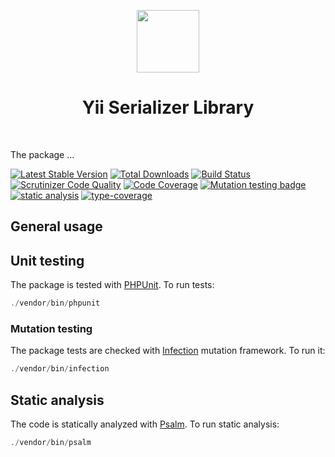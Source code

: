 <p align="center">
    <a href="https://github.com/yiisoft" target="_blank">
        <img src="https://avatars0.githubusercontent.com/u/993323" height="100px">
    </a>
    <h1 align="center">Yii Serializer Library</h1>
    <br>
</p>

The package ...

[![Latest Stable Version](https://poser.pugx.org/yiisoft/serializer/v/stable.png)](https://packagist.org/packages/yiisoft/serializer)
[![Total Downloads](https://poser.pugx.org/yiisoft/serializer/downloads.png)](https://packagist.org/packages/yiisoft/serializer)
[![Build Status](https://github.com/yiisoft/serializer/workflows/build/badge.svg)](https://github.com/yiisoft/serializer/actions)
[![Scrutinizer Code Quality](https://scrutinizer-ci.com/g/yiisoft/serializer/badges/quality-score.png?b=master)](https://scrutinizer-ci.com/g/yiisoft/serializer/?branch=master)
[![Code Coverage](https://scrutinizer-ci.com/g/yiisoft/serializer/badges/coverage.png?b=master)](https://scrutinizer-ci.com/g/yiisoft/serializer/?branch=master)
[![Mutation testing badge](https://img.shields.io/endpoint?style=flat&url=https%3A%2F%2Fbadge-api.stryker-mutator.io%2Fgithub.com%2Fyiisoft%2Fserializer%2Fmaster)](https://dashboard.stryker-mutator.io/reports/github.com/yiisoft/serializer/master)
[![static analysis](https://github.com/yiisoft/serializer/workflows/static%20analysis/badge.svg)](https://github.com/yiisoft/serializer/actions?query=workflow%3A%22static+analysis%22)
[![type-coverage](https://shepherd.dev/github/yiisoft/serializer/coverage.svg)](https://shepherd.dev/github/yiisoft/serializer)

## General usage

## Unit testing

The package is tested with [PHPUnit](https://phpunit.de/). To run tests:

```php
./vendor/bin/phpunit
```

### Mutation testing

The package tests are checked with [Infection](https://infection.github.io/) mutation framework. To run it:

```php
./vendor/bin/infection
```

## Static analysis

The code is statically analyzed with [Psalm](https://psalm.dev/). To run static analysis:

```php
./vendor/bin/psalm
```

